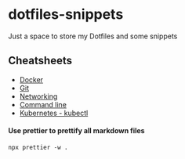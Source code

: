 # dotfiles-snippets

Just a space to store my Dotfiles and some snippets

## Cheatsheets

- [Docker](notes-cheatsheets/docker.md)
- [Git](notes-cheatsheets/git.md)
- [Networking](notes-cheatsheets/networking.md)
- [Command line](notes-cheatsheets/command_line.md)
- [Kubernetes - kubectl](notes-cheatsheets/kubernetes.md)

#### Use prettier to prettify all markdown files

`npx prettier -w .`
